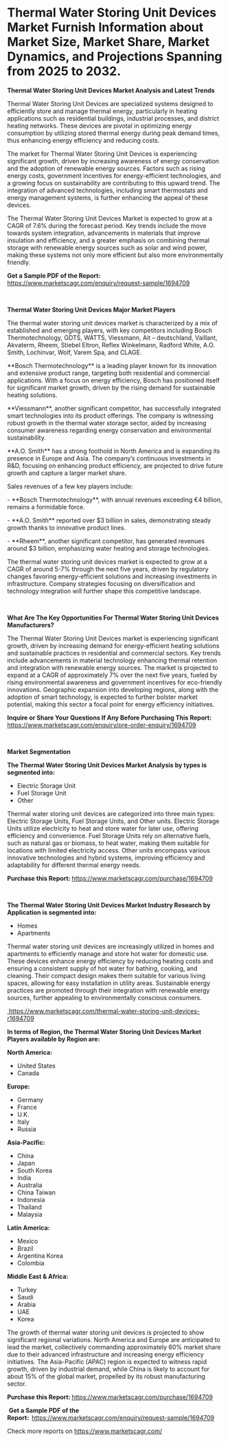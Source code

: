 <p><h1>Thermal Water Storing Unit Devices Market Furnish Information about Market Size, Market Share, Market Dynamics, and Projections Spanning from 2025 to 2032.</h1></p><p><strong>Thermal Water Storing Unit Devices Market Analysis and Latest Trends</strong></p>
<p><p>Thermal Water Storing Unit Devices are specialized systems designed to efficiently store and manage thermal energy, particularly in heating applications such as residential buildings, industrial processes, and district heating networks. These devices are pivotal in optimizing energy consumption by utilizing stored thermal energy during peak demand times, thus enhancing energy efficiency and reducing costs.</p><p>The market for Thermal Water Storing Unit Devices is experiencing significant growth, driven by increasing awareness of energy conservation and the adoption of renewable energy sources. Factors such as rising energy costs, government incentives for energy-efficient technologies, and a growing focus on sustainability are contributing to this upward trend. The integration of advanced technologies, including smart thermostats and energy management systems, is further enhancing the appeal of these devices.</p><p>The Thermal Water Storing Unit Devices Market is expected to grow at a CAGR of 7.6% during the forecast period. Key trends include the move towards system integration, advancements in materials that improve insulation and efficiency, and a greater emphasis on combining thermal storage with renewable energy sources such as solar and wind power, making these systems not only more efficient but also more environmentally friendly.</p></p>
<p><strong>Get a Sample PDF of the Report:&nbsp;</strong> <a href="https://www.marketscagr.com/enquiry/request-sample/1694709?utm_campaign=3509&utm_medium=2&utm_source=Github&utm_content=ia&utm_term=25032025&utm_id=thermal-water-storing-unit-devices">https://www.marketscagr.com/enquiry/request-sample/1694709</a></p>
<p>&nbsp;</p>
<p><strong>Thermal Water Storing Unit Devices Major Market Players</strong></p>
<p><p>The thermal water storing unit devices market is characterized by a mix of established and emerging players, with key competitors including Bosch Thermotechnology, GDTS, WATTS, Viessmann, Ait – deutschland, Vaillant, Akvaterm, Rheem, Stiebel Eltron, Reflex Winkelmann, Radford White, A.O. Smith, Lochinvar, Wolf, Varem Spa, and CLAGE.</p><p>**Bosch Thermotechnology** is a leading player known for its innovation and extensive product range, targeting both residential and commercial applications. With a focus on energy efficiency, Bosch has positioned itself for significant market growth, driven by the rising demand for sustainable heating solutions.</p><p>**Viessmann**, another significant competitor, has successfully integrated smart technologies into its product offerings. The company is witnessing robust growth in the thermal water storage sector, aided by increasing consumer awareness regarding energy conservation and environmental sustainability.</p><p>**A.O. Smith** has a strong foothold in North America and is expanding its presence in Europe and Asia. The company’s continuous investments in R&D, focusing on enhancing product efficiency, are projected to drive future growth and capture a larger market share.</p><p>Sales revenues of a few key players include:</p><p>- **Bosch Thermotechnology**, with annual revenues exceeding €4 billion, remains a formidable force.</p><p>- **A.O. Smith** reported over $3 billion in sales, demonstrating steady growth thanks to innovative product lines.</p><p>- **Rheem**, another significant competitor, has generated revenues around $3 billion, emphasizing water heating and storage technologies.</p><p>The thermal water storing unit devices market is expected to grow at a CAGR of around 5-7% through the next five years, driven by regulatory changes favoring energy-efficient solutions and increasing investments in infrastructure. Company strategies focusing on diversification and technology integration will further shape this competitive landscape.</p></p>
<p>&nbsp;</p>
<p><strong>What Are The Key Opportunities For Thermal Water Storing Unit Devices Manufacturers?</strong></p>
<p><p>The Thermal Water Storing Unit Devices market is experiencing significant growth, driven by increasing demand for energy-efficient heating solutions and sustainable practices in residential and commercial sectors. Key trends include advancements in material technology enhancing thermal retention and integration with renewable energy sources. The market is projected to expand at a CAGR of approximately 7% over the next five years, fueled by rising environmental awareness and government incentives for eco-friendly innovations. Geographic expansion into developing regions, along with the adoption of smart technology, is expected to further bolster market potential, making this sector a focal point for energy efficiency initiatives.</p></p>
<p><strong>Inquire or Share Your Questions If Any Before Purchasing This Report:</strong> <a href="https://www.marketscagr.com/enquiry/pre-order-enquiry/1694709?utm_campaign=3509&utm_medium=2&utm_source=Github&utm_content=ia&utm_term=25032025&utm_id=thermal-water-storing-unit-devices">https://www.marketscagr.com/enquiry/pre-order-enquiry/1694709</a></p>
<p>&nbsp;</p>
<p><strong>Market Segmentation</strong></p>
<p><strong>The Thermal Water Storing Unit Devices Market Analysis by types is segmented into:</strong></p>
<p><ul><li>Electric Storage Unit</li><li>Fuel Storage Unit</li><li>Other</li></ul></p>
<p><p>Thermal water storing unit devices are categorized into three main types: Electric Storage Units, Fuel Storage Units, and Other units. Electric Storage Units utilize electricity to heat and store water for later use, offering efficiency and convenience. Fuel Storage Units rely on alternative fuels, such as natural gas or biomass, to heat water, making them suitable for locations with limited electricity access. Other units encompass various innovative technologies and hybrid systems, improving efficiency and adaptability for different thermal energy needs.</p></p>
<p><strong>Purchase this Report:&nbsp;</strong><a href="https://www.marketscagr.com/purchase/1694709?utm_campaign=3509&utm_medium=2&utm_source=Github&utm_content=ia&utm_term=25032025&utm_id=thermal-water-storing-unit-devices">https://www.marketscagr.com/purchase/1694709</a></p>
<p>&nbsp;</p>
<p><strong>The Thermal Water Storing Unit Devices Market Industry Research by Application is segmented into:</strong></p>
<p><ul><li>Homes</li><li>Apartments</li></ul></p>
<p><p>Thermal water storing unit devices are increasingly utilized in homes and apartments to efficiently manage and store hot water for domestic use. These devices enhance energy efficiency by reducing heating costs and ensuring a consistent supply of hot water for bathing, cooking, and cleaning. Their compact design makes them suitable for various living spaces, allowing for easy installation in utility areas. Sustainable energy practices are promoted through their integration with renewable energy sources, further appealing to environmentally conscious consumers.</p></p>
<p><a href="https://www.marketscagr.com/thermal-water-storing-unit-devices-r1694709?utm_campaign=3509&utm_medium=2&utm_source=Github&utm_content=ia&utm_term=25032025&utm_id=thermal-water-storing-unit-devices">&nbsp;https://www.marketscagr.com/thermal-water-storing-unit-devices-r1694709</a></p>
<p><strong>In terms of Region, the Thermal Water Storing Unit Devices Market Players available by Region are:</strong></p>
<p>
    <p> <strong> North America: </strong>
        <ul>
            <li>United States</li>
            <li>Canada</li>
        </ul>
        </p> 
    <p> <strong> Europe: </strong>
        <ul>
            <li>Germany</li>
            <li>France</li>
            <li>U.K.</li>
            <li>Italy</li>
            <li>Russia</li>
        </ul>
        </p> 
    <p> <strong> Asia-Pacific: </strong>
        <ul>
            <li>China</li>
            <li>Japan</li>
            <li>South Korea</li>
            <li>India</li>
            <li>Australia</li>
            <li>China Taiwan</li>
            <li>Indonesia</li>
            <li>Thailand</li>
            <li>Malaysia</li>
        </ul>
        </p> 
    <p> <strong> Latin America: </strong>
        <ul>
            <li>Mexico</li>
            <li>Brazil</li>
            <li>Argentina Korea</li>
            <li>Colombia</li>
        </ul>
        </p> 
    <p> <strong> Middle East & Africa: </strong>
        <ul>
            <li>Turkey</li>
            <li>Saudi</li>
            <li>Arabia</li>
            <li>UAE</li>
            <li>Korea</li>
        </ul>
    </p>
    </p>
<p><p>The growth of thermal water storing unit devices is projected to show significant regional variations. North America and Europe are anticipated to lead the market, collectively commanding approximately 60% market share due to their advanced infrastructure and increasing energy efficiency initiatives. The Asia-Pacific (APAC) region is expected to witness rapid growth, driven by industrial demand, while China is likely to account for about 15% of the global market, propelled by its robust manufacturing sector.</p></p>
<p><strong>Purchase this Report: </strong><a href="https://www.marketscagr.com/purchase/1694709?utm_campaign=3509&utm_medium=2&utm_source=Github&utm_content=ia&utm_term=25032025&utm_id=thermal-water-storing-unit-devices">https://www.marketscagr.com/purchase/1694709</a></p>
<p>&nbsp;<strong>Get a Sample PDF of the Report:&nbsp;&nbsp;</strong><a href="https://www.marketscagr.com/enquiry/request-sample/1694709?utm_campaign=3509&utm_medium=2&utm_source=Github&utm_content=ia&utm_term=25032025&utm_id=thermal-water-storing-unit-devices">https://www.marketscagr.com/enquiry/request-sample/1694709</a></p>
<p><strong></strong></p>
<p>Check more reports on <a href="https://www.marketscagr.com/?utm_campaign=3509&utm_medium=2&utm_source=Github&utm_content=ia&utm_term=25032025&utm_id=thermal-water-storing-unit-devices">https://www.marketscagr.com/</a></p>